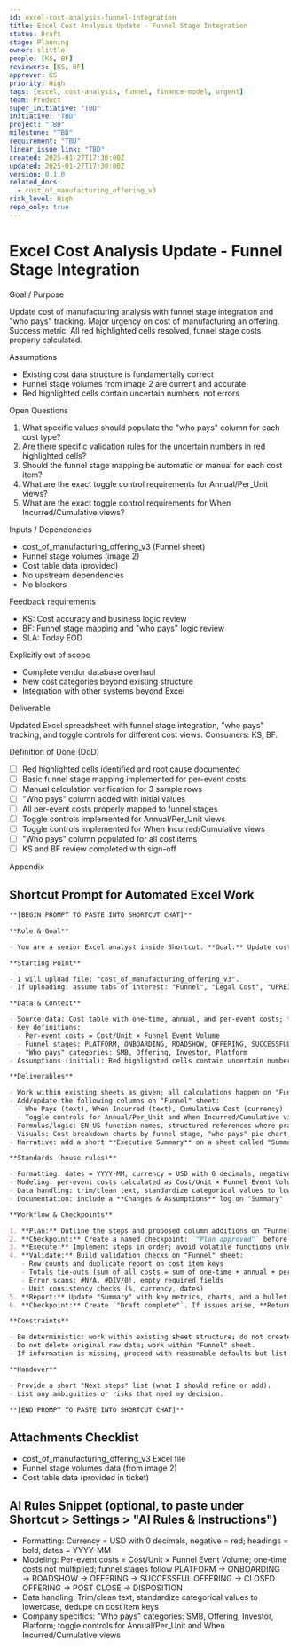 ```yaml
---
id: excel-cost-analysis-funnel-integration
title: Excel Cost Analysis Update - Funnel Stage Integration
status: Draft
stage: Planning
owner: slittle
people: [KS, BF]
reviewers: [KS, BF]
approver: KS
priority: High
tags: [excel, cost-analysis, funnel, finance-model, urgent]
team: Product
super_initiative: "TBD"
initiative: "TBD"
project: "TBD"
milestone: "TBD"
requirement: "TBD"
linear_issue_link: "TBD"
created: 2025-01-27T17:30:00Z
updated: 2025-01-27T17:30:00Z
version: 0.1.0
related_docs:
  - cost_of_manufacturing_offering_v3
risk_level: High
repo_only: true
---
```


# Excel Cost Analysis Update - Funnel Stage Integration

Goal / Purpose

Update cost of manufacturing analysis with funnel stage integration and "who pays" tracking. Major urgency on cost of manufacturing an offering. Success metric: All red highlighted cells resolved, funnel stage costs properly calculated.

Assumptions

- Existing cost data structure is fundamentally correct
- Funnel stage volumes from image 2 are current and accurate
- Red highlighted cells contain uncertain numbers, not errors

Open Questions

1. What specific values should populate the "who pays" column for each cost type?
2. Are there specific validation rules for the uncertain numbers in red highlighted cells?
3. Should the funnel stage mapping be automatic or manual for each cost item?
4. What are the exact toggle control requirements for Annual/Per_Unit views?
5. What are the exact toggle control requirements for When Incurred/Cumulative views?

Inputs / Dependencies

- cost_of_manufacturing_offering_v3 (Funnel sheet)
- Funnel stage volumes (image 2)
- Cost table data (provided)
- No upstream dependencies
- No blockers

Feedback requirements

- KS: Cost accuracy and business logic review
- BF: Funnel stage mapping and "who pays" logic review
- SLA: Today EOD

Explicitly out of scope

- Complete vendor database overhaul
- New cost categories beyond existing structure
- Integration with other systems beyond Excel

Deliverable

Updated Excel spreadsheet with funnel stage integration, "who pays" tracking, and toggle controls for different cost views. Consumers: KS, BF.

Definition of Done (DoD)

- [ ] Red highlighted cells identified and root cause documented
- [ ] Basic funnel stage mapping implemented for per-event costs
- [ ] Manual calculation verification for 3 sample rows
- [ ] "Who pays" column added with initial values
- [ ] All per-event costs properly mapped to funnel stages
- [ ] Toggle controls implemented for Annual/Per_Unit views
- [ ] Toggle controls implemented for When Incurred/Cumulative views
- [ ] "Who pays" column populated for all cost items
- [ ] KS and BF review completed with sign-off

Appendix

## Shortcut Prompt for Automated Excel Work

```markdown
**[BEGIN PROMPT TO PASTE INTO SHORTCUT CHAT]**

**Role & Goal**

- You are a senior Excel analyst inside Shortcut. **Goal:** Update cost of manufacturing analysis with funnel stage integration, "who pays" tracking, and toggle controls for different cost views.

**Starting Point**

- I will upload file: "cost_of_manufacturing_offering_v3".
- If uploading: assume tabs of interest: "Funnel", "Legal Cost", "UPREIT_vs_LLC".

**Data & Context**

- Source data: Cost table with one-time, annual, and per-event costs; funnel stage volumes for INV and SMB platforms; red highlighted cells contain uncertain numbers.
- Key definitions:
  - Per-event costs = Cost/Unit × Funnel Event Volume
  - Funnel stages: PLATFORM, ONBOARDING, ROADSHOW, OFFERING, SUCCESSFUL OFFERING, CLOSED OFFERING, POST CLOSE, DISPOSITION
  - "Who pays" categories: SMB, Offering, Investor, Platform
- Assumptions (initial): Red highlighted cells contain uncertain numbers, not errors; existing cost structure is fundamentally correct.

**Deliverables**

- Work within existing sheets as given; all calculations happen on "Funnel" sheet.
- Add/update the following columns on "Funnel" sheet:
  - Who Pays (text), When Incurred (text), Cumulative Cost (currency)
  - Toggle controls for Annual/Per_Unit and When Incurred/Cumulative views
- Formulas/logic: EN-US function names, structured references where practical, toggle controls using IF statements
- Visuals: Cost breakdown charts by funnel stage, "who pays" pie chart, toggle control dashboard
- Narrative: add a short **Executive Summary** on a sheet called "Summary".

**Standards (house rules)**

- Formatting: dates = YYYY-MM, currency = USD with 0 decimals, negative = red; headings = bold
- Modeling: per-event costs calculated as Cost/Unit × Funnel Event Volume; one-time costs not multiplied
- Data handling: trim/clean text, standardize categorical values to lowercase, dedupe on cost item keys
- Documentation: include a **Changes & Assumptions** log on "Summary"

**Workflow & Checkpoints**

1. **Plan:** Outline the steps and proposed column additions on "Funnel" sheet—pause for confirmation.
2. **Checkpoint:** Create a named checkpoint: `"Plan approved"` before executing.
3. **Execute:** Implement steps in order; avoid volatile functions unless required.
4. **Validate:** Build validation checks on "Funnel" sheet:
   - Row counts and duplicate report on cost item keys
   - Totals tie-outs (sum of all costs = sum of one-time + annual + per-event costs)
   - Error scans: #N/A, #DIV/0!, empty required fields
   - Unit consistency checks (%, currency, dates)
5. **Report:** Update "Summary" with key metrics, charts, and a bullet **Changes & Assumptions** log.
6. **Checkpoint:** Create `"Draft complete"`. If issues arise, **Return to checkpoint** and fix.

**Constraints**

- Be deterministic: work within existing sheet structure; do not create new sheets.
- Do not delete original raw data; work within "Funnel" sheet.
- If information is missing, proceed with reasonable defaults but list them in **Assumptions**.

**Handover**

- Provide a short "Next steps" list (what I should refine or add).
- List any ambiguities or risks that need my decision.

**[END PROMPT TO PASTE INTO SHORTCUT CHAT]**
```

## Attachments Checklist

- cost_of_manufacturing_offering_v3 Excel file
- Funnel stage volumes data (from image 2)
- Cost table data (provided in ticket)

## AI Rules Snippet (optional, to paste under Shortcut > Settings > "AI Rules & Instructions")

- Formatting: Currency = USD with 0 decimals, negative = red; headings = bold; dates = YYYY-MM
- Modeling: Per-event costs = Cost/Unit × Funnel Event Volume; one-time costs not multiplied; funnel stages follow PLATFORM → ONBOARDING → ROADSHOW → OFFERING → SUCCESSFUL OFFERING → CLOSED OFFERING → POST CLOSE → DISPOSITION
- Data handling: Trim/clean text, standardize categorical values to lowercase, dedupe on cost item keys
- Company specifics: "Who pays" categories: SMB, Offering, Investor, Platform; toggle controls for Annual/Per_Unit and When Incurred/Cumulative views
